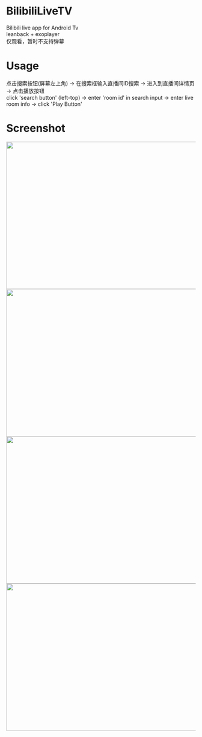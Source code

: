 # BilibiliLiveTV
Bilibili live app for Android Tv  
leanback + exoplayer  
仅观看，暂时不支持弹幕

# Usage
点击搜索按钮(屏幕左上角) -> 在搜索框输入直播间ID搜索 -> 进入到直播间详情页 -> 点击播放按钮  
click 'search button' (left-top) -> enter 'room id' in search input -> enter live room info -> click 'Play Button'  

# Screenshot
<img src="https://github.com/MUedsa/BilibiliLiveTV/blob/master/screenshot/Screenshot_20220317_135623.png?raw=true" width = "651" height = "392"/>
<img src="https://github.com/MUedsa/BilibiliLiveTV/blob/master/screenshot/Record_20220317_135745.gif" width = "651" height = "392"/>
<img src="https://github.com/MUedsa/BilibiliLiveTV/blob/master/screenshot/Screenshot_20220317_135240.png?raw=true" width = "651" height = "392"/>
<img src="https://github.com/MUedsa/BilibiliLiveTV/blob/master/screenshot/Screenshot_20220317_135210.png?raw=true" width = "651" height = "392"/>
